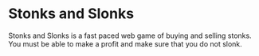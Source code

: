 # Stonks and Slonks

Stonks and Slonks is a fast paced web game of buying and selling stonks. You must be
able to make a profit and make sure that you do not slonk.
